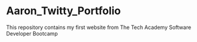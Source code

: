 # Aaron_Twitty_Portfolio
This repository contains my first website from The Tech Academy Software Developer Bootcamp

